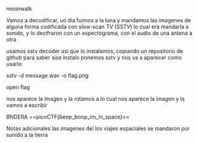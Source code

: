 moonwalk

Vamos a decodificar, un dia fuimos a  la luna y mandamos las imagenes de alguna forma codificada
con slow-scan TV (SSTV) lo cual era mandarla a sonido, y lo decifraron con un espectograma, con el audio de una antena a  otra

usamos sstv decoder  asi que lo instalamos, copiando un repositorio de github
para saber sise instalo ponemos sstv y nos va a aparecer como usarlo


sstv -d message.wav -o flag.png

open flag 

nos aparece la imagen y la rotamos
a lo cual  nos aparece la imagen y la vamos a escribir


BNDERA
==picoCTF{beep_boop_im_in_space}==

Notas adicionales
las imagenes del los viajes espaciales se mandaron por sonido a la tierra
